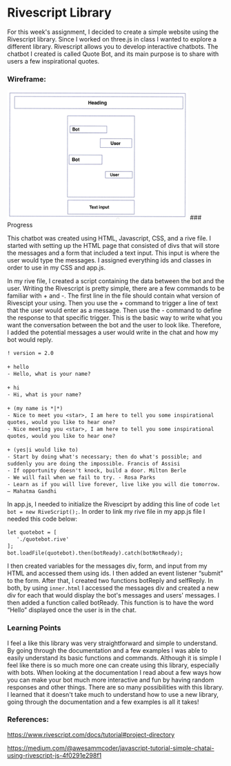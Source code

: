 #  Rivescript Library
For this week's assignment, I decided to create a simple website using the Rivescript library. Since I worked on three.js in class I wanted to explore a different library. Rivescript allows you to develop interactive chatbots. The chatbot I created is called Quote Bot, and its main purpose is to share with users a few inspirational quotes.

### Wireframe: 
  <img src= "https://github.com/FatemaAlhameli/ConnectionsLab/blob/main/Media/Assignments%20Media/Quotebot.jpeg" width = "420" height = "300">
### Progress

This chatbot was created using HTML, Javascript, CSS, and a rive file. I started with setting up the HTML page that consisted of divs that will store the messages and a form that included a text input. This input is where the user would type the messages. I assigned everything ids and classes in order to use in my CSS and app.js. 

In my rive file, I created a script containing the data between the bot and the user. Writing the Rivescript is pretty simple, there are a few commands to be familiar with + and -. The first line in the file should contain what version of Rivescipt your using. Then you use the + command to trigger a line of text that the user would enter as a message. Then use the - command to define the response to that specific trigger. This is the basic way to write what you want the conversation between the bot and the user to look like. Therefore, I added the potential messages a user would write in the chat and how my bot would reply. 

```
! version = 2.0

+ hello
- Hello, what is your name?

+ hi
- Hi, what is your name?

+ (my name is *|*)
- Nice to meet you <star>, I am here to tell you some inspirational quotes, would you like to hear one?
- Nice meeting you <star>, I am here to tell you some inspirational quotes, would you like to hear one?

+ (yes|i would like to)
- Start by doing what's necessary; then do what's possible; and suddenly you are doing the impossible. Francis of Assisi
- If opportunity doesn't knock, build a door. Milton Berle
- We will fail when we fail to try. - Rosa Parks
- Learn as if you will live forever, live like you will die tomorrow. — Mahatma Gandhi
```

In app.js, I needed to initialize the Rivesciprt by adding this line of code ```let bot = new RiveScript();```.  In order to link my rive file in my app.js file I needed this code below:

```
let quotebot = [
   './quotebot.rive'
];
bot.loadFile(quotebot).then(botReady).catch(botNotReady);
```
I then created variables for the messages div, form, and input from my HTML and accessed them using ids. I then added an event listener “submit” to the form. After that, I created two functions botReply and selfReply. In both, by using ```inner.html``` I accessed the messages div and created a new div for each that would display the bot's messages and users' messages.  I then added a function called botReady. This function is to have the word “Hello” displayed once the user is in the chat. 


### Learning Points 

I feel a like this library was very straightforward and simple to understand. By going through the documentation and a few examples I was able to easily understand its basic functions and commands. Although it is simple I feel like there is so much more one can create using this library, especially with bots. When looking at the documentation I read about a few ways how you can make your bot much more interactive and fun by having random responses and other things. There are so many possibilities with this library. I learned that it doesn't take much to understand how to use a new library, going through the documentation and a few examples is all it takes! 

### References: 

https://www.rivescript.com/docs/tutorial#project-directory

https://medium.com/@awesammcoder/javascript-tutorial-simple-chatai-using-rivescript-js-4f0291e298f1
